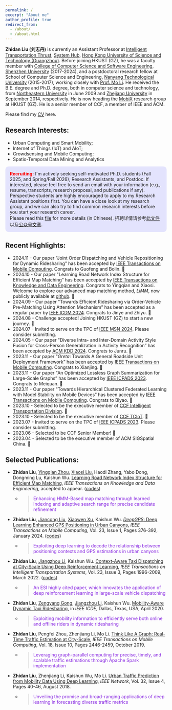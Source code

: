 ```yaml
---
permalink: /
excerpt: "About me"
author_profile: true
redirect_from: 
  - /about/
  - /about.html
---
```


<!--简单地从Emojipedia https://emojipedia.org/ 等来源复制表情符号并将其粘贴到文档中-->

**Zhidan Liu (刘志丹)** is currently an Assistant Professor at [Intelligent Transportation Thrust](https://www.hkust-gz.edu.cn/academics/hubs-and-thrust-areas/systems-hub/intelligent-transportation/), [System Hub](https://www.hkust-gz.edu.cn/academics/hubs-and-thrust-areas/systems-hub/), [Hong Kong University of Science and Technology (Guangzhou)](https://www.hkust-gz.edu.cn/). Before joining HKUST (GZ), he was a faculty member with [College of Computer Science and Software Engineering](http://csse.szu.edu.cn/cn/), [Shenzhen University](http://www.szu.edu.cn/) (2017-2024), and a postdoctoral research fellow at School of Computer Science and Engineering, [Nanyang Technological University](https://www.ntu.edu.sg/) (2015-2017), working closely with [Prof. Mo Li](https://cse.hkust.edu.hk/~lim/). He received the B.E. degree and Ph.D. degree, both in computer science and technology, from [Northeastern University](http://english.neu.edu.cn/) in June 2009 and [Zhejiang University](http://www.zju.edu.cn/english/) in September 2014, respectively. He is now heading the [MobiX](./group.md) research group at HKUST (GZ). He is a senior member of CCF, a member of IEEE and ACM.

Please find my [CV](/files/CV-ZhidanLiu.pdf) here.

<!--
**Zhidan Liu (刘志丹)** is currently an Associate Professor (tenured) in [College of Computer Science and Software Engineering](http://csse.szu.edu.cn/cn/), [Shenzhen University](http://www.szu.edu.cn/). He received the B.E. degree in Computer Science and Technology from [Northeastern University](http://english.neu.edu.cn/) in June 2009, and the Ph.D. degree in Computer Science and Technology from [Zhejiang University](http://www.zju.edu.cn/english/) in September 2014. Before joining Shenzhen University, he was a postdoctoral research fellow in the School of Computer Science and Engineering, [Nanyang Technological University](), Singapore, where he worked in the Wireless And Networked Distributed Sensing ([WANDS](http://wands.sg/)) group with [Prof. Mo Li](http://www3.ntu.edu.sg/home/limo/). He is now heading the **Big Data and Urban Computing (BDUC)** research group in Shenzhen University. He is a senior member of CCF, a member of IEEE and ACM.

Please find my [CV](/files/resume-ZhidanLiu.pdf) here. 访问[中文版主页](https://csse.szu.edu.cn/pages/user/index?id=762).
-->

## Research Interests:

* Urban Computing and Smart Mobility; 
* Internet of Things (IoT) and AIoT; 
* Crowdsensing and Mobile Computing; 
* Spatio-Temporal Data Mining and Analytics

<style>
p.highlight {
  background-color: rgba(0, 0, 255, 0.1);
  padding: 1em;
  border-radius: 10px;
}
</style>

<p class="highlight">
<b><font color="red">Recruiting:</font></b> I'm actively seeking self-motivated Ph.D. students (Fall 2025, and Spring/Fall 2026), Research Assistants, and Postdoc. If interested, please feel free to send an email with your information (e.g., resume, transcripts, research proposal, and publications if any). Perspective students are highly encouraged to apply to my Research Assistant positions first. You can have a close look at my research group, and we can also try to find common research interests before you start your research career.
<br>
Please read this <a href="/files/recruitment.pdf">file</a> for more details (in Chinese). 招聘详情请参考<a href="/files/recruitment.pdf">此文件</a>以及<a href="https://mp.weixin.qq.com/s/kGbDvr4dETnFxBlCPOQ3vg">公众号文章</a>. 
</p>


## Recent Highlights:
* 2024.11 - Our paper "Joint Order Dispatching and Vehicle Repositioning for Dynamic Ridesharing” has been accepted by [IEEE Transactions on Mobile Computing](https://ieeexplore.ieee.org/xpl/RecentIssue.jsp?punumber=7755). Congrats to Guofeng and Bolin. 🎉
* 2024.10 - Our paper "Learning Road Network Index Structure for Efficient Map Matching” has been accepted by [IEEE Transactions on Knowledge and Data Engineering](https://ieeexplore.ieee.org/xpl/RecentIssue.jsp?punumber=69). Congrats to Yingqian and Xiaosi. Welcome to explore our advanced map matching method, _LiMM_, now publicly available at [github](https://github.com/BDUC-MobiX/LiMM). 🎉
* 2024.09 - Our paper "Towards Efficient Ridesharing via Order-Vehicle Pre-Matching Using Attention Mechanism” has been accepted as a regular paper by [IEEE ICDM 2024](https://icdm2024.org/). Congrats to Jinye and Zhiyu. 🎉
* 2024.08 - Challenge accepted! Joining HKUST (GZ) to start a new journey. 🚀
* 2024.07 - Invited to serve on the TPC of [IEEE MSN 2024](https://ieee-msn.org/2024/). Please consider submitting. 
* 2024.05 - Our paper "Diverse Intra- and Inter-Domain Activity Style Fusion for Cross-Person Generalization in Activity Recognition” has been accepted by [ACM KDD 2024](https://kdd2024.kdd.org/). Congrats to Junru. 🎉
* 2023.11 - Our paper "_Greta_: Towards A General Roadside Unit Deployment Framework” has been accepted by [IEEE Transactions on Mobile Computing](https://ieeexplore.ieee.org/xpl/RecentIssue.jsp?punumber=7755). Congrats to Xianjing. 🎉
* 2023.11 - Our paper "An Optimized Lossless Graph Summarization for Large-Scale Graphs” has been accepted by [IEEE ICPADS 2023](https://ieee-cybermatics.org/2023/icpads/). Congrats to Meiquan. 🎉
* 2023.11 - Our paper "Towards Hierarchical Clustered Federated Learning with Model Stability on Mobile Devices” has been accepted by [IEEE Transactions on Mobile Computing](https://ieeexplore.ieee.org/xpl/RecentIssue.jsp?punumber=7755). Congrats to Biyao. 🎉
* 2023.10 - Selected to be the executive member of [CCF Intelligent Transportation Division](https://www.ccf.org.cn/Chapters/CCF_Chapters/CCF_JT/). 🤪
* 2023.10 - Selected to be the executive member of [CCF TCIoT](https://www.ccf.org.cn/Chapters/TC/TC_Listing/IoT/). 🤪
* 2023.07 - Invited to serve on the TPC of [IEEE ICPADS 2023](https://ieee-cybermatics.org/2023/icpads/). Please consider submitting. 
* 2023.06 - Selected to be CCF Senior Member! 🤪
* 2023.04 - Selected to be the executive member of ACM SIGSpatial China. 🤪

## Selected Publications:

* <b>Zhidan Liu</b>, <u>Yingqian Zhou</u>, <u>Xiaosi Liu</u>, Haodi Zhang, Yabo Dong, Dongming Lu, Kaishun Wu. [Learning Road Network Index Structure for Efficient Map Matching](/files/2024-TKDE-LiMM.pdf), _IEEE Transactions on Knowledge and Data Engineering_, accepted to appear. ([codes](https://github.com/BDUC-MobiX/LiMM))
  - ><p style="color:#8A2BE2">Enhancing HMM-Based map matching through learned Indexing and adaptive search range for precise candidate refinement</p>

* <b>Zhidan Liu</b>, <u>Jiancong Liu</u>, <u>Xiaowen Xu</u>, Kaishun Wu. [_DeepGPS_: Deep Learning Enhanced GPS Positioning in Urban Canyons](/files/2024-TMC-DeepGPS.pdf), _IEEE Transactions on Mobile Computing_, Vol. 23, Issue 1, Pages 376-392, January 2024. ([codes](https://github.com/bducgroup/DeepGPS))
  - ><p style="color:#8A2BE2">Exploiting deep learning to decode the relationship between positioning contexts and GPS estimations in urban canyons</p>

* <b>Zhidan Liu</b>, <u>Jiangzhou Li</u>, Kaishun Wu. [Context-Aware Taxi Dispatching at City-Scale Using Deep Reinforcement Learning](/files/2022-TITS-COX.pdf), _IEEE Transactions on Intelligent Transportation Systems_, Vol. 23, Issue 3, Pages 1996-2009, March 2022. ([codes](https://github.com/szlhl1040/Simulator))
  - ><p style="color:#8A2BE2">An ESI highly cited paper, which innovates the application of deep reinforcement learning in large-scale vehicle dispatching</p>

* <b>Zhidan Liu</b>, <u>Zengyang Gong</u>, <u>Jiangzhou Li</u>, Kaishun Wu. [Mobility-Aware Dynamic Taxi Ridesharing](/files/2020-ICDE-mTShare.pdf), in _IEEE ICDE_, Dallas, Texas, USA, April 2020. 
  - ><p style="color:#8A2BE2">Exploiting mobility information to efficiently serve both online and offline riders in dynamic ridesharing</p>

* <b>Zhidan Liu</b>, Pengfei Zhou, Zhenjiang Li, Mo Li. [Think Like A Graph: Real-Time Traffic Estimation at City-Scale](/files/2019-TMC-GPTE.pdf), _IEEE Transactions on Mobile Computing_, Vol. 18, Issue 10, Pages 2446-2459, October 2019.
  - ><p style="color:#8A2BE2">Leveraging graph-parallel computing for precise, timely, and scalable traffic estimations through Apache Spark implementation</p>

* <b>Zhidan Liu</b>, Zhenjiang Li, Kaishun Wu, Mo Li. [Urban Traffic Prediction from Mobility Data Using Deep Learning](/files/2018-IEEENet-Deeptraffic.pdf), _IEEE Network_, Vol. 32, Issue 4, Pages 40-46, August 2018.
  - ><p style="color:#8A2BE2"> Unveiling the promise and broad-ranging applications of deep learning in forecasting diverse traffic metrics</p>
